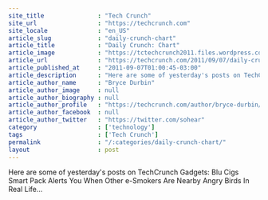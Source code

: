 ```yaml
---
site_title               : "Tech Crunch"
site_url                 : "https://techcrunch.com"
site_locale              : "en_US"
article_slug             : "daily-crunch-chart"
article_title            : "Daily Crunch: Chart"
article_image            : "https://tctechcrunch2011.files.wordpress.com/2011/09/1415.jpg?w=300&h=200&crop=1"
article_url              : "https://techcrunch.com/2011/09/07/daily-crunch-chart/"
article_published_at     : "2011-09-07T01:00:45-03:00"
article_description      : "Here are some of yesterday's posts on TechCrunch Gadgets: Blu Cigs Smart Pack Alerts You When Other e-Smokers Are Nearby Angry Birds In Real Life..."
article_author_name      : "Bryce Durbin"
article_author_image     : null
article_author_biography : null
article_author_profile   : "https://techcrunch.com/author/bryce-durbin/"
article_author_facebook  : null
article_author_twitter   : "https://twitter.com/sohear"
category                 : ['technology']
tags                     : ['Tech Crunch']
permalink                : "/:categories/daily-crunch-chart/"
layout                   : post
---
```


Here are some of yesterday's posts on TechCrunch Gadgets: Blu Cigs Smart Pack Alerts You When Other e-Smokers Are Nearby Angry Birds In Real Life...
